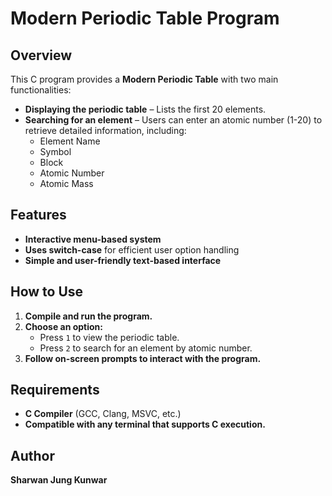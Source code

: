 # Modern Periodic Table Program

## Overview  
This C program provides a **Modern Periodic Table** with two main functionalities:  

- **Displaying the periodic table** – Lists the first 20 elements.  
- **Searching for an element** – Users can enter an atomic number (1-20) to retrieve detailed information, including:  
  - Element Name  
  - Symbol  
  - Block  
  - Atomic Number  
  - Atomic Mass  

## Features  
- **Interactive menu-based system**  
- **Uses switch-case** for efficient user option handling  
- **Simple and user-friendly text-based interface**  

## How to Use  
1. **Compile and run the program.**  
2. **Choose an option:**  
   - Press `1` to view the periodic table.  
   - Press `2` to search for an element by atomic number.  
3. **Follow on-screen prompts to interact with the program.**  

## Requirements  
- **C Compiler** (GCC, Clang, MSVC, etc.)  
- **Compatible with any terminal that supports C execution.**  

## Author  
**Sharwan Jung Kunwar**  
